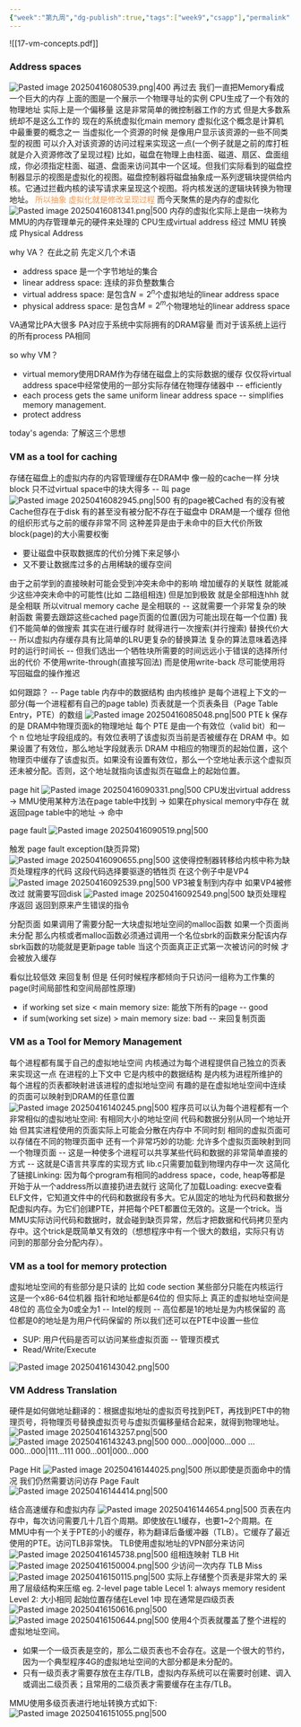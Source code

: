 ```yaml
---
{"week":"第九周","dg-publish":true,"tags":["week9","csapp"],"permalink":"/CSAPP Computer-System-A-Program-Perspective/Lecture 17 Virtual Memory：Concepts/","dgPassFrontmatter":true,"noteIcon":""}
---
```


![[17-vm-concepts.pdf]]

### Address spaces
![Pasted image 20250416080539.png|400](/img/user/accessory/Pasted%20image%2020250416080539.png)
再过去 我们一直把Memory看成一个巨大的内存 上面的图是一个展示一个物理寻址的实例 CPU生成了一个有效的物理地址 实际上是一个偏移量
这是非常简单的微控制器工作的方式 但是大多数系统却不是这么工作的
现在的系统虚拟化main memory
虚拟化这个概念是计算机中最重要的概念之一  当虚拟化一个资源的时候 是像用户显示该资源的一些不同类型的视图 可以介入对该资源的访问过程来实现这一点(一个例子就是之前的库打桩 就是介入资源修改了呈现过程)
比如，磁盘在物理上由柱面、磁道、扇区、盘面组成，你必须指定柱面、磁道、盘面来访问其中一个区域。但我们实际看到的磁盘控制器显示的视图是虚拟化的视图。磁盘控制器将磁盘抽象成一系列逻辑块提供给内核。它通过拦截内核的读写请求来呈现这个视图。将内核发送的逻辑块转换为物理地址。
<font color="#f79646">所以抽象 虚拟化就是修改呈现过程</font>
而今天聚焦的是内存的虚拟化
![Pasted image 20250416081341.png|500](/img/user/accessory/Pasted%20image%2020250416081341.png)
内存的虚拟化实际上是由一块称为MMU的内存管理单元的硬件来处理的
CPU生成virtual address 经过 MMU 转换成 Physical Address

why VA？
在此之前 先定义几个术语
- address space 是一个字节地址的集合
- linear address space: 连续的非负整数集合
- virtual address space: 是包含$N=2^n$个虚拟地址的linear address space
- physical address space: 是包含$M=2^m$个物理地址的linear address space

VA通常比PA大很多  PA对应于系统中实际拥有的DRAM容量 而对于该系统上运行的所有process PA相同

so why VM？
- virtual memory使用DRAM作为存储在磁盘上的实际数据的缓存 仅仅将virtual address space中经常使用的一部分实际存储在物理存储器中 -- efficiently
- each process gets the same uniform linear address space -- simplifies memory management.
- protect address

today's agenda: 了解这三个思想

### VM as a tool for caching
存储在磁盘上的虚拟内存的内容管理缓存在DRAM中
像一般的cache一样 分块block 只不过virtual space中的块大得多 -- 叫 page
![Pasted image 20250416082945.png|500](/img/user/accessory/Pasted%20image%2020250416082945.png)
有的page被Cached 有的没有被Cache但存在于disk 有的甚至没有被分配不存在于磁盘中
DRAM是一个缓存 但他的组织形式与之前的缓存非常不同 这种差异是由于未命中的巨大代价所致
block(page)的大小需要权衡
- 要让磁盘中获取数据库的代价分摊下来足够小
- 又不要让数据库过多的占用稀缺的缓存空间

由于之前学到的直接映射可能会受到冲突未命中的影响 增加缓存的关联性 就能减少这些冲突未命中的可能性(比如 二路组相连) 但是加到极致 就是全部相连hhh 就是全相联 所以vitrual memory cache 是全相联的  --  这就需要一个非常复杂的映射函数 需要去跟踪这些cached page页面的位置(因为可能出现在每一个位置) 我们不能简单的做搜索 其实在进行缓存时 就得进行一次搜索(并行搜索)
替换代价大 -- 所以虚拟内存缓存具有比简单的LRU更复杂的替换算法  复杂的算法意味着选择时的运行时间长 -- 但我们选出一个牺牲块所需要的时间远远小于错误的选择所付出的代价
不使用write-through(直接写回法) 而是使用write-back 尽可能使用将写回磁盘的操作推迟

如何跟踪？ -- Page table
内存中的数据结构 由内核维护 是每个进程上下文的一部分(每一个进程都有自己的page table)
页表就是一个页表条目（Page Table Entry，PTE）的数组
![Pasted image 20250416085048.png|500](/img/user/accessory/Pasted%20image%2020250416085048.png)
PTE k 保存的是 DRAM中物理页面k的物理地址
每个 PTE 是由一个有效位（valid bit）和一个 n 位地址字段组成的。有效位表明了该虚拟页当前是否被缓存在 DRAM 中。如果设置了有效位，那么地址字段就表示 DRAM 中相应的物理页的起始位置，这个物理页中缓存了该虚拟页。如果没有设置有效位，那么一个空地址表示这个虚拟页还未被分配。否则，这个地址就指向该虚拟页在磁盘上的起始位置。

page hit
![Pasted image 20250416090331.png|500](/img/user/accessory/Pasted%20image%2020250416090331.png)
CPU发出virtual address -> MMU使用某种方法在page table中找到 -> 如果在physical memory中存在 就返回page table中的地址 -> 命中

page fault
![Pasted image 20250416090519.png|500](/img/user/accessory/Pasted%20image%2020250416090519.png)

触发 page fault exception(缺页异常)
![Pasted image 20250416090655.png|500](/img/user/accessory/Pasted%20image%2020250416090655.png)
这使得控制器转移给内核中称为缺页处理程序的代码 这段代码选择要驱逐的牺牲页 在这个例子中是VP4 
![Pasted image 20250416092539.png|500](/img/user/accessory/Pasted%20image%2020250416092539.png)
VP3被复制到内存中 如果VP4被修改过 就需要写回disk
![Pasted image 20250416092549.png|500](/img/user/accessory/Pasted%20image%2020250416092549.png)
缺页处理程序返回 返回到原来产生错误的指令

分配页面
如果调用了需要分配一大块虚拟地址空间的malloc函数 如果一个页面尚未分配 那么内核或者malloc函数必须通过调用一个名位sbrk的函数来分配该内存
sbrk函数的功能就是更新page table  当这个页面真正正式第一次被访问的时候 才会被放入缓存

看似比较低效 来回复制 但是 任何时候程序都倾向于只访问一组称为工作集的page(时间局部性和空间局部性原理)
- if working set size < main memory size: 能放下所有的page -- good
- if sum(working set size) > main memory size: bad -- 来回复制页面

### VM as a Tool for Memory Management
每个进程都有属于自己的虚拟地址空间 内核通过为每个进程提供自己独立的页表来实现这一点 在进程的上下文中 它是内核中的数据结构 是内核为进程所维护的
每个进程的页表都映射进该进程的虚拟地址空间
有趣的是在虚拟地址空间中连续的页面可以映射到DRAM的任意位置
![Pasted image 20250416140245.png|500](/img/user/accessory/Pasted%20image%2020250416140245.png)
程序员可以认为每个进程都有一个非常相似的虚拟地址空间: 有相同大小的地址空间 代码和数据分别从同一个地址开始  但其实进程使用的页面实际上可能会分散在内存中
不同时刻 相同的虚拟页面可以存储在不同的物理页面中
还有一个非常巧妙的功能: 允许多个虚拟页面映射到同一个物理页面 -- 这是一种使多个进程可以共享某些代码和数据的非常简单直接的方式 -- 这就是C语言共享库的实现方式 lib.c只需要加载到物理内存中一次
这简化了链接Linking: 因为每个program有相同的address space，code, heap等都是开始于从一个address所以直接扔进去就行
这简化了加载Loading: execve查看ELF文件，它知道文件中的代码和数据段有多大。它从固定的地址为代码和数据分配虚拟内存。为它们创建PTE，并把每个PET都置位无效的。这是一个trick。当MMU实际访问代码和数据时，就会碰到缺页异常，然后才把数据和代码拷贝至内存中。这个trick是既简单又有效的（想想程序中有一个很大的数组，实际只有访问到的那部分会分配内存）。

### VM as a tool for memory protection
虚拟地址空间的有些部分是只读的 比如 code section 某些部分只能在内核运行
这是一个x86-64位机器 指针和地址都是64位的
但实际上 真正的虚拟地址空间是48位的 高位全为0或全为1 -- Intel的规则 -- 高位都是1的地址是为内核保留的 高位都是0的地址是为用户代码保留的
所以我们还可以在PTE中设置一些位
- SUP: 用户代码是否可以访问某些虚拟页面 -- 管理页模式
- Read/Write/Execute

![Pasted image 20250416143042.png|500](/img/user/accessory/Pasted%20image%2020250416143042.png)



### VM Address Translation
硬件是如何做地址翻译的：根据虚拟地址的虚拟页号找到PET，再找到PET中的物理页号，将物理页号替换虚拟页号与虚拟页偏移量结合起来，就得到物理地址。
![Pasted image 20250416143257.png|500](/img/user/accessory/Pasted%20image%2020250416143257.png)
![Pasted image 20250416143243.png|500](/img/user/accessory/Pasted%20image%2020250416143243.png)
000...000|000...000
...
000...000|111...111
000...001|000...000 

Page Hit
![Pasted image 20250416144025.png|500](/img/user/accessory/Pasted%20image%2020250416144025.png)
所以即使是页面命中的情况 我们仍然需要访问访存
Page Fault
![Pasted image 20250416144414.png|500](/img/user/accessory/Pasted%20image%2020250416144414.png)

结合高速缓存和虚拟内存
![Pasted image 20250416144654.png|500](/img/user/accessory/Pasted%20image%2020250416144654.png)
页表在内存中，每次访问需要几十几百个周期。即使放在L1缓存，也要1~2个周期。在MMU中有一个关于PTE的小的缓存，称为翻译后备缓冲器（TLB）。它缓存了最近使用的PTE。访问TLB非常快。
TLB使用虚拟地址的VPN部分来访问
![Pasted image 20250416145738.png|500](/img/user/accessory/Pasted%20image%2020250416145738.png)
组相连映射
TLB Hit
![Pasted image 20250416150004.png|500](/img/user/accessory/Pasted%20image%2020250416150004.png)
少访问一次内存
TLB Miss
![Pasted image 20250416150115.png|500](/img/user/accessory/Pasted%20image%2020250416150115.png)
实际上存储整个页表是非常大的  采用了层级结构来压缩
 eg. 2-level page table
 Lecel 1: always memory resident
 Level 2: 大小相同  起始位置存储在Level 1中
 现在通常是四级页表
 ![Pasted image 20250416150616.png|500](/img/user/accessory/Pasted%20image%2020250416150616.png)
![Pasted image 20250416150644.png|500](/img/user/accessory/Pasted%20image%2020250416150644.png)
使用4个页表就覆盖了整个进程的虚拟地址空间。
- 如果一个一级页表是空的，那么二级页表也不会存在。这是一个很大的节约，因为一个典型程序4G的虚拟地址空间的大部分都是未分配的。
- 只有一级页表才需要存放在主存/TLB，虚拟内存系统可以在需要时创建、调入或调出二级页表；且常用的二级页表才需要缓存在主存/TLB。

MMU使用多级页表进行地址转换方式如下:
![Pasted image 20250416151055.png|500](/img/user/accessory/Pasted%20image%2020250416151055.png)
